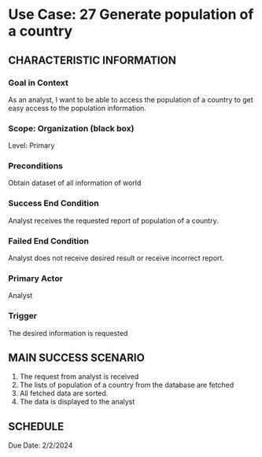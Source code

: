 # Use Case: 27	Generate population of a country

## CHARACTERISTIC INFORMATION
### Goal in Context
As an analyst, I want to be able to access the population of a country to get easy access to the population information.
### Scope: Organization (black box)
Level: Primary
### Preconditions
Obtain dataset of all information of world
### Success End Condition
Analyst receives the requested report of population of a country.
### Failed End Condition
Analyst does not receive desired result or receive incorrect report.
### Primary Actor
Analyst
### Trigger
The desired information is requested

## MAIN SUCCESS SCENARIO
1.  The request from analyst is received
2.  The lists of population of a country from the database are fetched
3.  All fetched data are sorted.
4.  The data is displayed to the analyst

## SCHEDULE
Due Date: 2/2/2024
